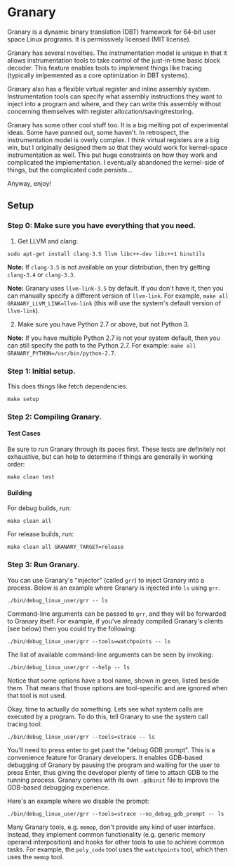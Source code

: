 Granary
=======

Granary is a dynamic binary translation (DBT) framework for 64-bit user space Linux
programs. It is permissively licensed (MIT license).

Granary has several novelties. The instrumentation model is unique in that it
allows instrumentation tools to take control of the just-in-time basic block
decoder. This feature enables tools to implement things like tracing (typically
imlpemented as a core optimization in DBT systems).

Granary also has a flexible virtual register and inline assembly system.
Instrumentation tools can specify what assembly instructions they want to inject
into a program and where, and they can write this assembly without concerning
themselves with register allocation/saving/restoring.

Granary has some other cool stuff too. It is a big melting pot of experimental
ideas. Some have panned out, some haven't. In retrospect, the instrumentation
model is overly complex. I think virtual registers are a big win, but I originally
designed them so that they would work for kernel-space instrumentation as well.
This put huge constraints on how they work and complicated the implementation. I
eventually abandoned the kernel-side of things, but the complicated code persists...

Anyway, enjoy!

Setup
-----

### Step 0: Make sure you have everything that you need.

1. Get LLVM and clang:
  ```
  sudo apt-get install clang-3.5 llvm libc++-dev libc++1 binutils
  ```

  **Note:** If `clang-3.5` is not available on your distribution, then try getting
  `clang-3.4` or `clang-3.3`.

  **Note:** Granary uses `llvm-link-3.5` by default. If you don't have it, then
  you can manually specify a different version of `llvm-link`. For example,
  `make all GRANARY_LLVM_LINK=llvm-link` (this will use the system's default
  version of `llvm-link`).

2. Make sure you have Python 2.7 or above, but not Python 3.
  
  **Note:** If you have multiple Python 2.7 is not your system default, then
  you can still specify the path to the Python 2.7. For example: 
  `make all GRANARY_PYTHON=/usr/bin/python-2.7`.

### Step 1: Initial setup.

This does things like fetch dependencies.

```
make setup
```

### Step 2: Compiling Granary.
#### Test Cases
Be sure to run Granary through its paces first. These tests are definitely not
exhaustive, but can help to determine if things are generally in working order:

```
make clean test
```

#### Building

For debug builds, run:

```
make clean all
```

For release builds, run:

```
make clean all GRANARY_TARGET=release
```

### Step 3: Run Granary.

You can use Granary's "injector" (called `grr`) to inject Granary into a
process. Below is an example where Granary is injected into `ls` using `grr`.

```
./bin/debug_linux_user/grr -- ls
```

Command-line arguments can be passed to `grr`, and they will be forwarded to
Granary itself. For example, if you've already compiled Granary's clients (see
below) then you could try the following:

```
./bin/debug_linux_user/grr --tools=watchpoints -- ls
```

The list of available command-line arguments can be seen by invoking:

```
./bin/debug_linux_user/grr --help -- ls
```

Notice that some options have a tool name, shown in green, listed beside them.
That means that those options are tool-specific and are ignored when that tool
is not used.

Okay, time to actually do something. Lets see what system calls are executed by
a program. To do this, tell Granary to use the system call tracing tool:

```
./bin/debug_linux_user/grr --tools=strace -- ls
```

You'll need to press enter to get past the "debug GDB prompt". This is a
convenience feature for Granary developers. It enables GDB-based debugging of
Granary by pausing the program and waiting for the user to press Enter, thus
giving the developer plenty of time to attach GDB to the running process.
Granary comes with its own `.gdbinit` file to improve the GDB-based debugging
experience.

Here's an example where we disable the prompt:

```
./bin/debug_linux_user/grr --tools=strace --no_debug_gdb_prompt -- ls
```

Many Granary tools, e.g. `memop`, don't provide any kind of user interface.
Instead, they implement common functionality (e.g. generic memory operand
interposition) and hooks for other tools to use to achieve common tasks. For
example, the `poly_code` tool uses the `watchpoints` tool, which then uses
the `memop` tool.

